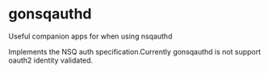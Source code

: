 # gonsqauthd
Useful companion apps for when using nsqauthd

Implements the NSQ auth specification.Currently gonsqauthd is not support oauth2 identity validated.

